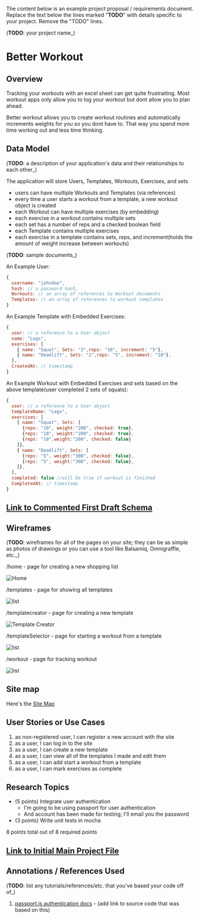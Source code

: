 The content below is an example project proposal / requirements document. Replace the text below the lines marked "**TODO**" with details specific to your project. Remove the "TODO" lines.

(**TODO**: your project name\_)

# Better Workout

## Overview

Tracking your workouts with an excel sheet can get quite frustraiting. Most workout apps only allow you to log your workout but dont allow you to plan ahead.

Better workout allows you to create workout routines and automatically increments weights for you so you dont have to. That way you spend more time working out and less time thinking.

## Data Model

(**TODO**: a description of your application's data and their relationships to each other\_)

The application will store Users, Templates, Workouts, Exercises, and sets

- users can have multiple Workouts and Templates (via references)
- every time a user starts a workout from a template, a new workout object is created
- each Workout can have multiple exercises (by embedding)
- each exercise in a workout contains multiple sets
- each set has a number of reps and a checked boolean field
- each Template contains multiple exercises
- each exercise in a template contains sets, reps, and increment(holds the amount of weight increase between workouts)

(**TODO**: sample documents\_)

An Example User:

```javascript
{
  username: "johndoe",
  hash: // a password hash,
  Workouts: // an array of references to Workout documents
  Templates: // an array of references to workout templates
}
```

An Example Template with Embedded Exercises:

```javascript
{
  user: // a reference to a User object
  name: "Legs",
  exercises: [
    { name: "Squat", Sets: "3",reps: "10", increment: "5"},
    { name: "Deadlift", Sets: "2",reps: "5", increment: "10"},
  ],
  CreatedAt: // timestamp
}
```

An Example Workout with Embedded Exercises and sets based on the above template(user completed 2 sets of squats):

```javascript
{
  user: // a reference to a User object
  templateName: "Legs",
  exercises: [
    { name: "Squat", Sets: [
      {reps: "10", weight:"200", checked: true},
      {reps: "10", weight:"200", checked: true},
      {reps: "10",weight:"200", checked: false}
    ]},
    { name: "Deadlift", Sets: [
      {reps: "5", weight:"300", checked: false},
      {reps: "5", weight:"300", checked: false},
    ]},
  ],
  completed: false //will be true if workout is finished
  CompletedAt: // timestamp
}
```

## [Link to Commented First Draft Schema](db.js)

## Wireframes

(**TODO**: wireframes for all of the pages on your site; they can be as simple as photos of drawings or you can use a tool like Balsamiq, Omnigraffle, etc.\_)

/home - page for creating a new shopping list

![Home](wireframes/home.png)

/templates - page for showing all templates

![list](wireframes/Templates.png)

/templatecreator - page for creating a new template

![Template Creator](wireframes/TemplateCreator.png)

/templateSelector - page for starting a workout from a template

![list](wireframes/templateSelector.png)

/workout - page for tracking workout

![list](wireframes/Workout.png)

## Site map

Here's the [Site Map](https://embed.creately.com/pc3pb9fYLMP?token=V9uj7kCB8HFmObUv&type=svg)

## User Stories or Use Cases

1. as non-registered user, I can register a new account with the site
2. as a user, I can log in to the site
3. as a user, I can create a new template
4. as a user, I can view all of the templates I made and edit them
5. as a user, I can add start a workout from a template
6. as a user, I can mark exercises as complete

## Research Topics

- (5 points) Integrate user authentication
  - I'm going to be using passport for user authentication
  - And account has been made for testing; I'll email you the password
- (3 points) Write unit tests in mocha

8 points total out of 8 required points

## [Link to Initial Main Project File](app.js)

## Annotations / References Used

(**TODO**: list any tutorials/references/etc. that you've based your code off of\_)

1. [passport.js authentication docs](http://passportjs.org/docs) - (add link to source code that was based on this)
